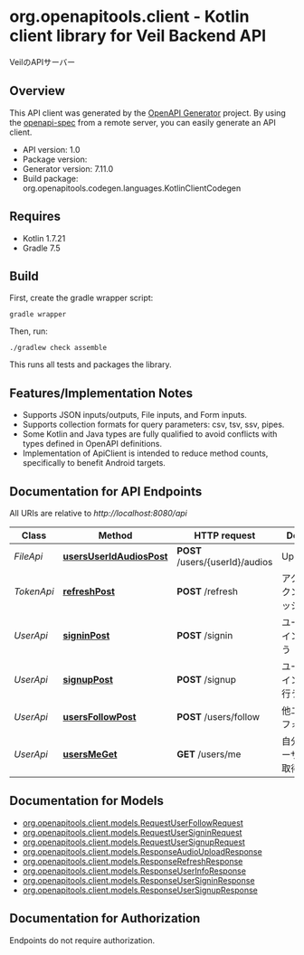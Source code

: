 # org.openapitools.client - Kotlin client library for Veil Backend API

VeilのAPIサーバー

## Overview
This API client was generated by the [OpenAPI Generator](https://openapi-generator.tech) project.  By using the [openapi-spec](https://github.com/OAI/OpenAPI-Specification) from a remote server, you can easily generate an API client.

- API version: 1.0
- Package version: 
- Generator version: 7.11.0
- Build package: org.openapitools.codegen.languages.KotlinClientCodegen

## Requires

* Kotlin 1.7.21
* Gradle 7.5

## Build

First, create the gradle wrapper script:

```
gradle wrapper
```

Then, run:

```
./gradlew check assemble
```

This runs all tests and packages the library.

## Features/Implementation Notes

* Supports JSON inputs/outputs, File inputs, and Form inputs.
* Supports collection formats for query parameters: csv, tsv, ssv, pipes.
* Some Kotlin and Java types are fully qualified to avoid conflicts with types defined in OpenAPI definitions.
* Implementation of ApiClient is intended to reduce method counts, specifically to benefit Android targets.

<a id="documentation-for-api-endpoints"></a>
## Documentation for API Endpoints

All URIs are relative to *http://localhost:8080/api*

| Class | Method | HTTP request | Description |
| ------------ | ------------- | ------------- | ------------- |
| *FileApi* | [**usersUserIdAudiosPost**](docs/FileApi.md#usersuseridaudiospost) | **POST** /users/{userId}/audios | UplopadAudio |
| *TokenApi* | [**refreshPost**](docs/TokenApi.md#refreshpost) | **POST** /refresh | アクセストークンをリフレッシュする |
| *UserApi* | [**signinPost**](docs/UserApi.md#signinpost) | **POST** /signin | ユーザーのサインインを行う |
| *UserApi* | [**signupPost**](docs/UserApi.md#signuppost) | **POST** /signup | ユーザーのサインアップを行う |
| *UserApi* | [**usersFollowPost**](docs/UserApi.md#usersfollowpost) | **POST** /users/follow | 他ユーザーをフォローする |
| *UserApi* | [**usersMeGet**](docs/UserApi.md#usersmeget) | **GET** /users/me | 自分自身のユーザー情報を取得する |


<a id="documentation-for-models"></a>
## Documentation for Models

 - [org.openapitools.client.models.RequestUserFollowRequest](docs/RequestUserFollowRequest.md)
 - [org.openapitools.client.models.RequestUserSigninRequest](docs/RequestUserSigninRequest.md)
 - [org.openapitools.client.models.RequestUserSignupRequest](docs/RequestUserSignupRequest.md)
 - [org.openapitools.client.models.ResponseAudioUploadResponse](docs/ResponseAudioUploadResponse.md)
 - [org.openapitools.client.models.ResponseRefreshResponse](docs/ResponseRefreshResponse.md)
 - [org.openapitools.client.models.ResponseUserInfoResponse](docs/ResponseUserInfoResponse.md)
 - [org.openapitools.client.models.ResponseUserSigninResponse](docs/ResponseUserSigninResponse.md)
 - [org.openapitools.client.models.ResponseUserSignupResponse](docs/ResponseUserSignupResponse.md)


<a id="documentation-for-authorization"></a>
## Documentation for Authorization

Endpoints do not require authorization.

